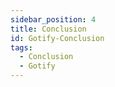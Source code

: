 ```yaml
---
sidebar_position: 4
title: Conclusion
id: Gotify-Conclusion
tags:
  - Conclusion
  - Gotify
---
```

